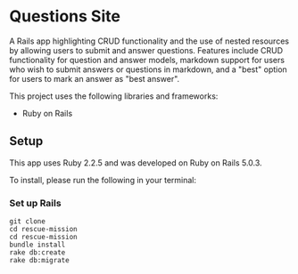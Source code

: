 # Questions Site

A Rails app highlighting CRUD functionality and the use of nested resources by allowing users to submit and answer questions. Features include CRUD functionality for question and answer models, markdown support for users who wish to submit answers or questions in markdown, and a "best" option for users to mark an answer as "best answer".

This project uses the following libraries and frameworks:

- Ruby on Rails

## Setup

This app uses Ruby 2.2.5 and was developed on Ruby on Rails 5.0.3. 

To install, please run the following in your terminal: 

### Set up Rails

```
git clone 
cd rescue-mission
cd rescue-mission
bundle install
rake db:create
rake db:migrate
```
